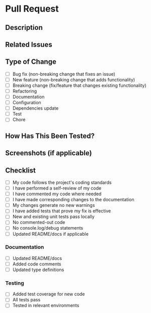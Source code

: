# Pull Request

## Description
<!-- 
Provide a clear and concise description of your changes.
- What problem does this solve?
- Why is this change necessary?
- How does it address the issue?
-->

## Related Issues
<!-- 
- Fixes #123
- Related to #123
-->

## Type of Change
- [ ] Bug fix (non-breaking change that fixes an issue)
- [ ] New feature (non-breaking change that adds functionality)
- [ ] Breaking change (fix/feature that changes existing functionality)
- [ ] Refactoring
- [ ] Documentation
- [ ] Configuration
- [ ] Dependencies update
- [ ] Test
- [ ] Chore

## How Has This Been Tested?
<!-- 
- [ ] Unit tests
- [ ] Integration tests
- [ ] Manual testing
- [ ] Tested in [browsers/environments]
-->

## Screenshots (if applicable)
<!-- Add screenshots to help explain your changes -->

## Checklist
- [ ] My code follows the project's coding standards
- [ ] I have performed a self-review of my code
- [ ] I have commented my code where needed
- [ ] I have made corresponding changes to the documentation
- [ ] My changes generate no new warnings
- [ ] I have added tests that prove my fix is effective
- [ ] New and existing unit tests pass locally
- [ ] No commented-out code
- [ ] No console.log/debug statements
- [ ] Updated README/docs if applicable

### Documentation
- [ ] Updated README/docs
- [ ] Added code comments
- [ ] Updated type definitions

### Testing
- [ ] Added test coverage for new code
- [ ] All tests pass
- [ ] Tested in relevant environments
